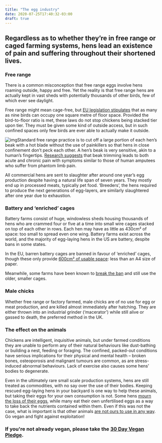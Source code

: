 ```yaml
---
title: "The egg industry"
date: 2020-07-25T17:40:32-03:00
draft: true
---
```

## Regardless as to whether they’re in free range or caged farming systems, hens lead an existence of pain and suffering throughout their shortened lives.

### Free range

There is a common misconception that free range eggs involve hens roaming outside, happy and free. Yet the reality is that free range hens are actually kept in vast sheds with potentially thousands of other birds, few of which ever see daylight.

Free range might mean cage-free, but [EU legislation stipulates](https://eur-lex.europa.eu/LexUriServ/LexUriServ.do?uri=OJ:L:1999:203:0053:0057:EN:PDF) that as many as nine birds can occupy one square metre of floor space. Provided the bird-to-floor ratio is met, these laws do not stop chickens being stacked tier upon tier. They must be given some kind of outside access, but in such confined spaces only few birds are ever able to actually make it outside.

![img](https://www.vegansociety.com/sites/default/files/uploads/Rescued%20chickens%20-%20credit%20Animal%20Place.jpg)Standard free range practice is to cut off a large portion of each hen’s beak with a hot blade without the use of painkillers so that hens in close confinement don’t peck each other. A hen’s beak is very sensitive, akin to a human’s fingertips. [Research suggests](http://www.upc-online.org/debeaking/ota.html) that beak trimming leads to both acute and chronic pain with symptoms similar to those of human amputees who suffer from phantom limb pain.

All commercial hens are sent to slaughter after around one year’s egg production despite having a natural life span of seven years. They mostly end up in processed meats, typically pet food. ‘Breeders’, the hens required to produce the next generations of egg-layers, are similarly slaughtered after one year due to exhaustion.

### Battery and ‘enriched’ cages

Battery farms consist of huge, windowless sheds housing thousands of hens who are crammed four or five at a time into small wire cages stacked on top of each other in rows. Each hen may have as little as 430cm² of space: too small to spread even one wing. Battery farms exist across the world, and the majority of egg-laying hens in the US are battery, despite bans in some states.

In the EU, barren battery cages are banned in favour of ‘enriched’ cages, though these only provide [600cm² of usable space](https://eur-lex.europa.eu/LexUriServ/LexUriServ.do?uri=OJ:L:1999:203:0053:0057:EN:PDF ): less than an A4 size of paper.

Meanwhile, some farms have been known to [break the ban](https://www.bbc.co.uk/news/uk-16540769) and still use the older, smaller cages.

### Male chicks

Whether free range or factory farmed, male chicks are of no use for egg or meat production, and are killed almost immediately after hatching. They are either thrown into an industrial grinder (‘macerator’) while still alive or gassed to death, the preferred method in the UK.

### The effect on the animals

Chickens are intelligent, inquisitive animals, but under farmed conditions they are unable to perform any of their natural behaviours like dust-bathing or building a nest, feeding or foraging. The confined, packed-out conditions have serious implications for their physical and mental health – broken bones, osteoporosis and malignant tumours are common, as are stress-induced abnormal behaviours. Lack of exercise also causes some hens’ bodies to degenerate.

Even in the ultimately rare small scale production systems, hens are still treated as commodities, with no say over the use of their bodies. Keeping rescued egg-laying hens in your backyard is one way to help these animals, but taking their eggs for your own consumption is not. Some hens [mourn the loss of their eggs](http://gentleworld.org/a-chickens-relationship-with-her-eggs/), while many eat their own unfertilised eggs as a way to take back the nutrients contained within them. Even if this was not the case, what is important is that other animals [are not ours to use in any way](https://www.vegansociety.com/go-vegan/definition-veganism). Go vegan and fight against exploitation!

### If you're not already vegan, please take the [30 Day Vegan Pledge](https://www.vegansociety.com/go-vegan/take-vegan-pledge).